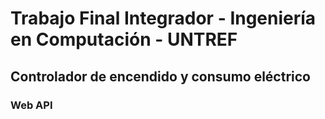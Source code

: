 # Trabajo Final Integrador - Ingeniería en Computación - UNTREF
## Controlador de encendido y consumo eléctrico

### Web API
